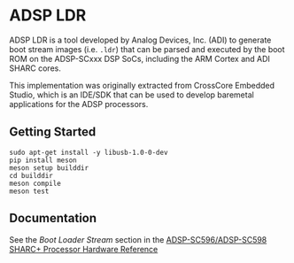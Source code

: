 # ADSP LDR

ADSP LDR is a tool developed by Analog Devices, Inc. (ADI) to generate boot
stream images (i.e. `.ldr`) that can be parsed and executed by the boot ROM on
the ADSP-SCxxx DSP SoCs, including the ARM Cortex and ADI SHARC cores.

This implementation was originally extracted from CrossCore Embedded Studio,
which is an IDE/SDK that can be used to develop baremetal applications for the
ADSP processors.

## Getting Started

```
sudo apt-get install -y libusb-1.0-0-dev
pip install meson
meson setup builddir
cd builddir
meson compile
meson test
```

## Documentation

See the _Boot Loader Stream_ section in the
[ADSP-SC596/ADSP-SC598 SHARC+ Processor Hardware
Reference](https://www.analog.com/media/en/dsp-documentation/processor-manuals/adsp-sc595-sc596-sc598-hrm.pdf)
